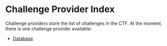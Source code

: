 # Challenge Provider Index

Challenge providers store the list of challenges in the CTF. At the moment, there is one challenge provider available:

* [Database](database.md)
